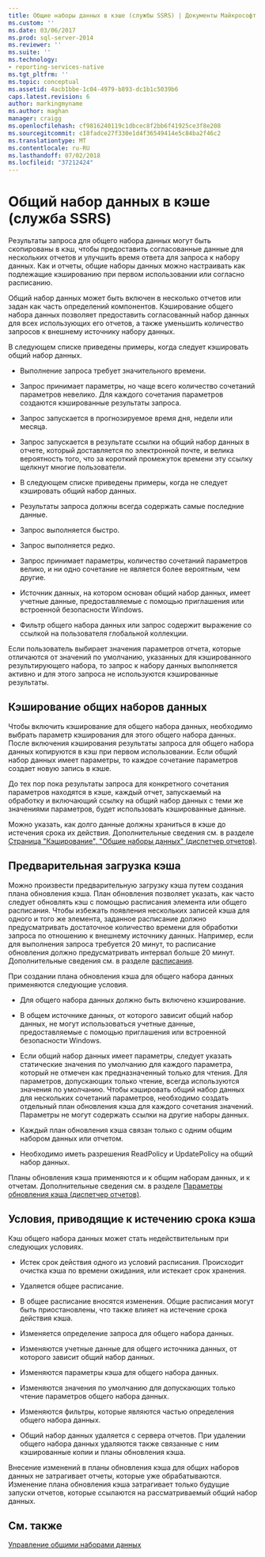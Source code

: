 ```yaml
---
title: Общие наборы данных в кэше (службы SSRS) | Документы Майкрософт
ms.custom: ''
ms.date: 03/06/2017
ms.prod: sql-server-2014
ms.reviewer: ''
ms.suite: ''
ms.technology:
- reporting-services-native
ms.tgt_pltfrm: ''
ms.topic: conceptual
ms.assetid: 4acb1bbe-1c04-4979-b893-dc1b1c5039b6
caps.latest.revision: 6
author: markingmyname
ms.author: maghan
manager: craigg
ms.openlocfilehash: cf9816240119c1dbcec8f2bb6f41925ce3f8e208
ms.sourcegitcommit: c18fadce27f330e1d4f36549414e5c84ba2f46c2
ms.translationtype: MT
ms.contentlocale: ru-RU
ms.lasthandoff: 07/02/2018
ms.locfileid: "37212424"
---
```

# <a name="cache-shared-datasets-ssrs"></a>Общий набор данных в кэше (служба SSRS)
  Результаты запроса для общего набора данных могут быть скопированы в кэш, чтобы предоставить согласованные данные для нескольких отчетов и улучшить время ответа для запроса к набору данных. Как и отчеты, общие наборы данных можно настраивать как подлежащие кэшированию при первом использовании или согласно расписанию.  
  
 Общий набор данных может быть включен в несколько отчетов или задан как часть определений компонентов. Кэширование общего набора данных позволяет предоставить согласованный набор данных для всех использующих его отчетов, а также уменьшить количество запросов к внешнему источнику набору данных.  
  
 В следующем списке приведены примеры, когда следует кэшировать общий набор данных.  
  
-   Выполнение запроса требует значительного времени.  
  
-   Запрос принимает параметры, но чаще всего количество сочетаний параметров невелико. Для каждого сочетания параметров создаются кэшированные результаты запроса.  
  
-   Запрос запускается в прогнозируемое время дня, недели или месяца.  
  
-   Запрос запускается в результате ссылки на общий набор данных в отчете, который доставляется по электронной почте, и велика вероятность того, что за короткий промежуток времени эту ссылку щелкнут многие пользователи.  
  
-   В следующем списке приведены примеры, когда не следует кэшировать общий набор данных.  
  
-   Результаты запроса должны всегда содержать самые последние данные.  
  
-   Запрос выполняется быстро.  
  
-   Запрос выполняется редко.  
  
-   Запрос принимает параметры, количество сочетаний параметров велико, и ни одно сочетание не является более вероятным, чем другие.  
  
-   Источник данных, на котором основан общий набор данных, имеет учетные данные, предоставляемые с помощью приглашения или встроенной безопасности Windows.  
  
-   Фильтр общего набора данных или запрос содержит выражение со ссылкой на пользователя глобальной коллекции.  
  
 Если пользователь выбирает значения параметров отчета, которые отличаются от значений по умолчанию, указанных для кэшированного результирующего набора, то запрос к набору данных выполняется активно и для этого запроса не используются кэшированные результаты.  
  
## <a name="caching-shared-datasets"></a>Кэширование общих наборов данных  
 Чтобы включить кэширование для общего набора данных, необходимо выбрать параметр кэширования для этого общего набора данных. После включения кэширования результаты запроса для общего набора данных копируются в кэш при первом использовании. Если общий набор данных имеет параметры, то каждое сочетание параметров создает новую запись в кэше.  
  
 До тех пор пока результаты запроса для конкретного сочетания параметров находятся в кэше, каждый отчет, запускаемый на обработку и включающий ссылку на общий набор данных с теми же значениями параметров, будет использовать кэшированные данные.  
  
 Можно указать, как долго данные должны храниться в кэше до истечения срока их действия. Дополнительные сведения см. в разделе [Страница "Кэширование", "Общие наборы данных" (диспетчер отчетов)](../caching-page-shared-datasets-report-manager.md).  
  
## <a name="preloading-the-cache"></a>Предварительная загрузка кэша  
 Можно произвести предварительную загрузку кэша путем создания плана обновления кэша. План обновления позволяет указать, как часто следует обновлять кэш с помощью расписания элемента или общего расписания. Чтобы избежать появления нескольких записей кэша для одного и того же элемента, заданное расписание должно предусматривать достаточное количество времени для обработки запроса по отношению к внешнему источнику данных. Например, если для выполнения запроса требуется 20 минут, то расписание обновления должно предусматривать интервал больше 20 минут. Дополнительные сведения см. в разделе [расписания](../subscriptions/schedules.md).  
  
 При создании плана обновления кэша для общего набора данных применяются следующие условия.  
  
-   Для общего набора данных должно быть включено кэширование.  
  
-   В общем источнике данных, от которого зависит общий набор данных, не могут использоваться учетные данные, предоставляемые с помощью приглашения или встроенной безопасности Windows.  
  
-   Если общий набор данных имеет параметры, следует указать статические значения по умолчанию для каждого параметра, который не отмечен как предназначенный только для чтения. Для параметров, допускающих только чтение, всегда используются значения по умолчанию. Чтобы кэшировать общий набор данных для нескольких сочетаний параметров, необходимо создать отдельный план обновления кэша для каждого сочетания значений. Параметры не могут содержать ссылки на другие наборы данных.  
  
-   Каждый план обновления кэша связан только с одним общим набором данных или отчетом.  
  
-   Необходимо иметь разрешения ReadPolicy и UpdatePolicy на общий набор данных.  
  
 Планы обновления кэша применяются и к общим наборам данных, и к отчетам. Дополнительные сведения см. в разделе [Параметры обновления кэша (диспетчер отчетов)](../cache-refresh-options-report-manager.md).  
  
## <a name="conditions-that-cause-cache-expiration"></a>Условия, приводящие к истечению срока кэша  
 Кэш общего набора данных может стать недействительным при следующих условиях.  
  
-   Истек срок действия одного из условий расписания. Происходит очистка кэша по времени ожидания, или истекает срок хранения.  
  
-   Удаляется общее расписание.  
  
-   В общее расписание вносятся изменения. Общие расписания могут быть приостановлены, что также влияет на истечение срока действия кэша.  
  
-   Изменяется определение запроса для общего набора данных.  
  
-   Изменяются учетные данные для общего источника данных, от которого зависит общий набор данных.  
  
-   Изменяются параметры кэша для общего набора данных.  
  
-   Изменяются значения по умолчанию для допускающих только чтение параметров общего набора данных.  
  
-   Изменяются фильтры, которые являются частью определения общего набора данных.  
  
-   Общий набор данных удаляется с сервера отчетов. При удалении общего набора данных удаляются также связанные с ним кэшированные копии и планы обновления кэша.  
  
 Внесение изменений в планы обновления кэша для общих наборов данных не затрагивает отчеты, которые уже обрабатываются. Изменение плана обновления кэша затрагивает только будущие запуски отчетов, которые ссылаются на рассматриваемый общий набор данных.  
  
## <a name="see-also"></a>См. также  
 [Управление общими наборами данных](../report-data/manage-shared-datasets.md)  
  
  
